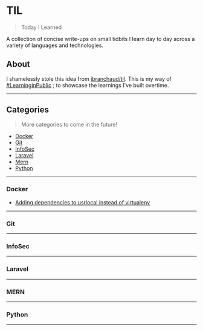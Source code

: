 # TIL
> Today I Learned

A collection of concise write-ups on small tidbits I learn day to day across a variety of languages and technologies. 

## About
I shamelessly stole this idea from [jbranchaud/til](github.com/jbranchaud/til). This is my way of [#LearninginPublic](https://www.swyx.io/learn-in-public/) ; to showcase the learnings I've built overtime.

---
## Categories
> More categories to come in the future!

- [Docker](#docker)
- [Git](#git)
- [InfoSec](#infosec)
- [Laravel](#laravel)
- [Mern](#mern)
- [Python](#python)

---
### Docker
- [Adding dependencies to usrlocal instead of virtualenv](/docker/Adding-dependencies-to-usrlocal-instead-of-virtualenv.md)

---
### Git

---
### InfoSec

---
### Laravel

---
### MERN

---
### Python

---


